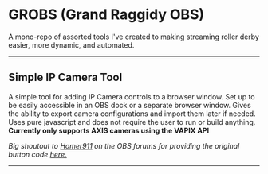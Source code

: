 # GROBS (Grand Raggidy OBS)
A mono-repo of assorted tools I've created to making streaming roller derby easier, more dynamic, and automated.  

---
## Simple IP Camera Tool
A simple tool for adding IP Camera controls to a browser window.  Set up to be easily accessible in an OBS dock or a separate browser window.
Gives the ability to export camera configurations and import them later if needed.  Uses pure javascript and does not require the user to run or build anything.
**Currently only supports AXIS cameras using the VAPIX API**

*Big shoutout to [Homer911](https://obsproject.com/forum/members/homer911.300179/) on the OBS forums for providing the original button code [here.](https://obsproject.com/forum/threads/ptz-control-for-axis-camera.117728/)*

---

